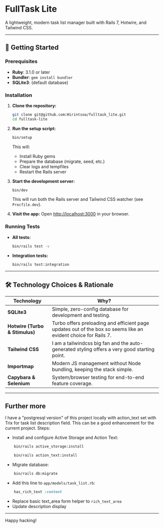 # FullTask Lite

A lightweight, modern task list manager built with Rails 7, Hotwire, and Tailwind CSS.

---

## 🚀 Getting Started

### Prerequisites

- **Ruby**: 3.1.0 or later
- **Bundler**: `gem install bundler`
- **SQLite3**: (default database)

### Installation

1. **Clone the repository:**
   ```sh
   git clone git@github.com:Hirintsoa/fulltask_lite.git
   cd fulltask-lite
   ```

2. **Run the setup script:**
   ```sh
   bin/setup
   ```
   This will:
   - Install Ruby gems
   - Prepare the database (migrate, seed, etc.)
   - Clear logs and tempfiles
   - Restart the Rails server

3. **Start the development server:**
   ```sh
   bin/dev
   ```
   This will run both the Rails server and Tailwind CSS watcher (see `Procfile.dev`).

4. **Visit the app:**
   Open [http://localhost:3000](http://localhost:3000) in your browser.

### Running Tests

- **All tests:**
  ```sh
  bin/rails test -v
  ```
- **Integration tests:**
  ```sh
  bin/rails test:integration
  ```

---

## 🛠️ Technology Choices & Rationale

| Technology         | Why?                                                                                   |
|--------------------|---------------------------------------------------------------------------------------|
| **SQLite3**        | Simple, zero-config database for development and testing.                             |
| **Hotwire (Turbo & Stimulus)** | Turbo offers preloading and efficient page updates out of the box so seems like an evident choice for Rails 7. |
| **Tailwind CSS**   | I am a tailwindcss big fan and the auto-generated styling offers a very good starting point. |
| **Importmap**      | Modern JS management without Node bundling, keeping the stack simple.                 |
| **Capybara & Selenium** | System/browser testing for end-to-end feature coverage.                          |

---

## Further more

I have a "postgresql version" of this project locally with action_text set with Trix for task list description field. This can be a good enhancement for the current project.
Steps:
- Install and configure Active Storage and Action Text:
```sh
    bin/rails active_storage:install
```
```sh
    bin/rails action_text:install
```
- Migrate database:
```sh
    bin/rails db:migrate
```
- Add this line to `app/models/task_list.rb`:
```rb
    has_rich_text :content
```
- Replace basic text_area form helper to `rich_text_area`
- Update description display

---

Happy hacking!
